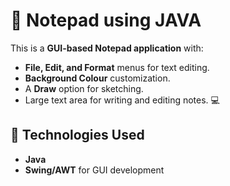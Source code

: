 # 📝 Notepad using JAVA  

This is a **GUI-based Notepad application** with:  
- **File, Edit, and Format** menus for text editing.  
- **Background Colour** customization.  
- A **Draw** option for sketching.  
- Large text area for writing and editing notes. 💻  

## 🚀 Technologies Used  
- **Java**  
- **Swing/AWT** for GUI development  
